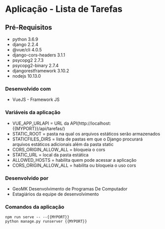 # Aplicação - Lista de Tarefas

## Pré-Requisitos

* python 3.6.9 
* django 2.2.4
* @vue/cli 4.0.5
* django-cors-headers 3.1.1 
* psycopg2 2.7.3
* psycopg2-binary 2.7.4
* djangorestframework 3.10.2
* nodejs 10.13.0

### Desenvolvido com

 * VueJS - Framework JS

### Variáveis da aplicação

* VUE_APP_URLAPI = URL da API(http://localhost:{{MYPORT}}/api/tarefas/)
* STATIC_ROOT = pasta na qual os arquivos estáticos serão armazenados
* STATICFILES_DIRS = lista de pastas em que o Django procurará arquivos estáticos adicionais além da pasta static
* CORS_ORIGIN_ALLOW_ALL = bloqueia o cors 
* STATIC_URL = local da pasta estática
* ALLOWED_HOSTS =  habilita quem pode acessar a aplicação
* CORS_ORIGIN_ALLOW_ALL = habilita ou bloqueia o uso cors

### Desenvolvido por

* GeoMK Desenvolvimento de Programas De Computador
* Estagiários da equipe de desenvolvimento

### Comandos da aplicação
```
npm run serve -- --{{MYPORT}}  
python manage.py runserver {{MYPORT}}
```
